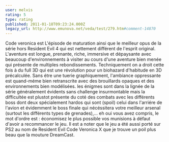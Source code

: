 ```yaml
---
user: melvis
rating: 5
type: rating
published: 2011-01-18T09:23:24.000Z
legacy_url: http://www.emunova.net/veda/test/279.htm#comment-14870
---
```

Code veronica est L'épisode de maturation ainsi que le meilleur opus de la série hors Resident Evil 4 qui est nettement différent de l'esprit original. L'aventure est longue, prenante, riche, immersive et dépaysante avec beaucoup d'environnements à visiter au cours d'une aventure bien menée qui présente de multiples rebondissements. 
Techniquement on a droit cette fois à du full 3D qui est une révolution pour un biohazard d'habitude en 3D précalculée. Sans étre une tuerie graphiquement, l'ambiance oppressante est quand-méme bien retranscrite avec des brouillards opaques et des environnements bien modélisées.
les énigmes sont dans la lignée de la série généralement évidents sans challenge insurmontable mais la difficultée est plustot présente du coté des combats avec les différents boss dont deux spécialement hardos qui sont (spoil) celui dans l'arriére de l'avion et évidemment le boss finale qui nécéssitera votre meilleur arsenal (surtout les différents types de grenades),... eh oui vous avez compris, le mot d'ordre est : économisez le plus possible vos munisions à défaut d'avoir a recommancer le jeu. 
Il est a noter que le jeu a été aussi porté sur PS2 au nom de Resident Evil Code Veronica X que je trouve un poil plus beau que la mouture DreamCast.